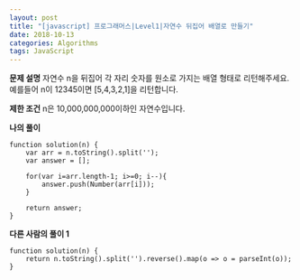 ```yaml
---
layout: post
title: "[javascript] 프로그래머스|Level1|자연수 뒤집어 배열로 만들기"
date: 2018-10-13
categories: Algorithms
tags: JavaScript
---
```

**문제 설명**
자연수 n을 뒤집어 각 자리 숫자를 원소로 가지는 배열 형태로 리턴해주세요. 예를들어 n이 12345이면 [5,4,3,2,1]을 리턴합니다.

**제한 조건**
n은 10,000,000,000이하인 자연수입니다.

**나의 풀이**
~~~
function solution(n) {
    var arr = n.toString().split('');
    var answer = [];

    for(var i=arr.length-1; i>=0; i--){
        answer.push(Number(arr[i]));
    }

    return answer;
}
~~~

**다른 사람의 풀이 1**
~~~
function solution(n) {
    return n.toString().split('').reverse().map(o => o = parseInt(o));
}
~~~
